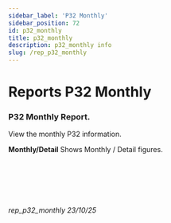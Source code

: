 ```yaml
---
sidebar_label: 'P32 Monthly'
sidebar_position: 72
id: p32_monthly
title: p32_monthly
description: p32_monthly info
slug: /rep_p32_monthly
---
```


# Reports P32 Monthly

### P32 Monthly Report.

View the monthly P32 information.  

**Monthly/Detail** Shows Monthly / Detail figures.  
<br/>
<br/>
<br/>
<br/>
<br/>
###### rep_p32_monthly 23/10/25